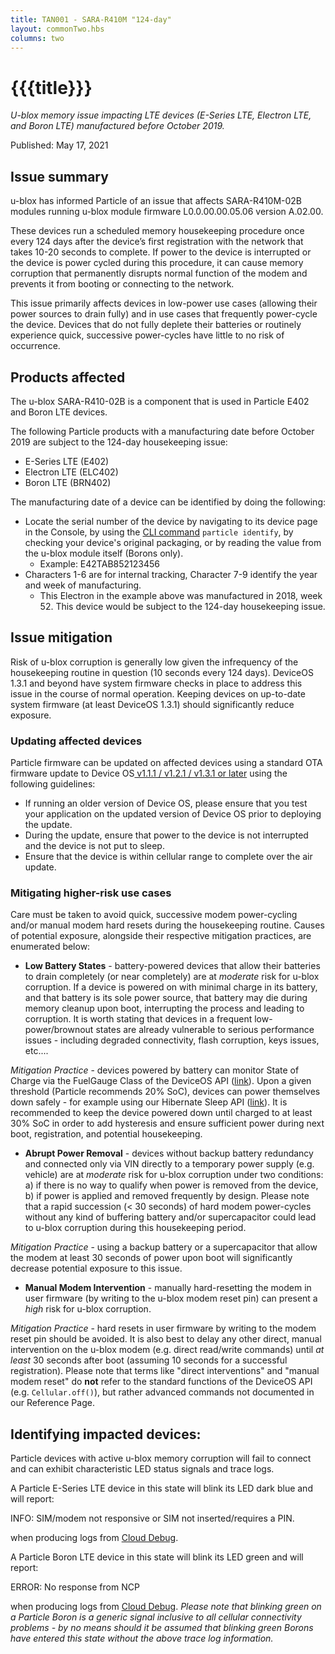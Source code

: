 ```yaml
---
title: TAN001 - SARA-R410M "124-day"
layout: commonTwo.hbs
columns: two
---
```


# {{{title}}}
 _U-blox memory issue impacting LTE devices (E-Series LTE, Electron LTE, and Boron LTE) manufactured before October 2019._

Published: May 17, 2021

## Issue summary

u-blox has informed Particle of an issue that affects SARA-R410M-02B modules running u-blox module firmware L0.0.00.00.05.06 version A.02.00.

These devices run a scheduled memory housekeeping procedure once every 124 days after the device’s first registration with the network that takes 10-20 seconds to complete. If power to the device is interrupted or the device is power cycled during this procedure, it can cause memory corruption that permanently disrupts normal function of the modem and prevents it from booting or connecting to the network.

This issue primarily affects devices in low-power use cases (allowing their power sources to drain fully) and in use cases that frequently power-cycle the device. Devices that do not fully deplete their batteries or routinely experience quick, successive power-cycles have little to no risk of occurrence. 

## Products affected

The u-blox SARA-R410-02B is a component that is used in Particle E402 and Boron LTE devices. 

The following Particle products with a manufacturing date before October 2019 are subject to the 124-day housekeeping issue:

* E-Series LTE (E402)
* Electron LTE (ELC402)
* Boron LTE (BRN402)

The manufacturing date of a device can be identified by doing the following:

* Locate the serial number of the device by navigating to its device page in the Console, by using the [CLI command](/getting-started/developer-tools/cli/) `particle identify`, by checking your device's original packaging, or by reading the value from the u-blox module itself (Borons only).
   * Example: E42TAB852123456
* Characters 1-6 are for internal tracking, Character 7-9 identify the year and week of manufacturing.
   * This Electron in the example above was manufactured in 2018, week 52\. This device would be subject to the 124-day housekeeping issue.

## Issue mitigation

Risk of u-blox corruption is generally low given the infrequency of the housekeeping routine in question (10 seconds every 124 days). DeviceOS 1.3.1 and beyond have system firmware checks in place to address this issue in the course of normal operation. Keeping devices on up-to-date system firmware (at least DeviceOS 1.3.1) should significantly reduce exposure.

### Updating affected devices

Particle firmware can be updated on affected devices using a standard OTA firmware update to Device OS[ v1.1.1 / v1.2.1 / v1.3.1 or later](https://github.com/particle-iot/device-os/pull/1824) using the following guidelines:

* If running an older version of Device OS, please ensure that you test your application on the updated version of Device OS prior to deploying the update.
* During the update, ensure that power to the device is not interrupted and the device is not put to sleep.
* Ensure that the device is within cellular range to complete over the air update.

### Mitigating higher-risk use cases

Care must be taken to avoid quick, successive modem power-cycling and/or manual modem hard resets during the housekeeping routine. Causes of potential exposure, alongside their respective mitigation practices, are enumerated below:

* **Low Battery States** \- battery-powered devices that allow their batteries to drain completely (or near completely) are at _moderate_ risk for u-blox corruption. If a device is powered on with minimal charge in its battery, and that battery is its sole power source, that battery may die during memory cleanup upon boot, interrupting the process and leading to corruption. It is worth stating that devices in a frequent low-power/brownout states are already vulnerable to serious performance issues - including degraded connectivity, flash corruption, keys issues, etc....  
    
_Mitigation Practice_ \- devices powered by battery can monitor State of Charge via the FuelGauge Class of the DeviceOS API ([link](/reference/device-os/firmware/boron/#fuelgauge)). Upon a given threshold (Particle recommends 20% SoC), devices can power themselves down safely - for example using our Hibernate Sleep API ([link](/reference/device-os/firmware/boron/#sleep-sleep-)). It is recommended to keep the device powered down until charged to at least 30% SoC in order to add hysteresis and ensure sufficient power during next boot, registration, and potential housekeeping.
* **Abrupt Power Removal** \- devices without backup battery redundancy and connected only via VIN directly to a temporary power supply (e.g. vehicle) are at _moderate_ risk for u-blox corruption under two conditions: a) if there is no way to qualify when power is removed from the device, b) if power is applied and removed frequently by design. Please note that a rapid succession (< 30 seconds) of hard modem power-cycles without any kind of buffering battery and/or supercapacitor could lead to u-blox corruption during this housekeeping period.  
    
_Mitigation Practice_ \- using a backup battery or a supercapacitor that allow the modem at least 30 seconds of power upon boot will significantly decrease potential exposure to this issue.
* **Manual Modem Intervention** \- manually hard-resetting the modem in user firmware (by writing to the u-blox modem reset pin) can present a _high_ risk for u-blox corruption.  
    
_Mitigation Practice_ \- hard resets in user firmware by writing to the modem reset pin should be avoided. It is also best to delay any other direct, manual intervention on the u-blox modem (e.g. direct read/write commands) until _at least_ 30 seconds after boot (assuming 10 seconds for a successful registration). Please note that terms like "direct interventions" and "manual modem reset" do **not** refer to the standard functions of the DeviceOS API (e.g. `Cellular.off()`), but rather advanced commands not documented in our Reference Page.

## Identifying impacted devices:

Particle devices with active u-blox memory corruption will fail to connect and can exhibit characteristic LED status signals and trace logs.

A Particle E-Series LTE device in this state will blink its LED dark blue and will report:

INFO: SIM/modem not responsive or SIM not inserted/requires a PIN.

when producing logs from [Cloud Debug](https://github.com/particle-iot/cloud-debug).

A Particle Boron LTE device in this state will blink its LED green and will report:

ERROR: No response from NCP

when producing logs from [Cloud Debug](https://github.com/particle-iot/cloud-debug). _Please note that blinking green on a Particle Boron is a generic signal inclusive to all cellular connectivity problems - by no means should it be assumed that blinking green Borons have entered this state without the above trace log information._ 
